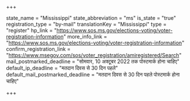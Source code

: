 +++

state_name = "Mississippi"
state_abbreviation = "ms"
is_state = "true"
registration_type = "by-mail"
translationKey = "Mississippi"
type = "register"
hp_link = "https://www.sos.ms.gov/elections-voting/voter-registration-information"
more_info_link = "https://www.sos.ms.gov/elections-voting/voter-registration-information"
confirm_registration_link = "https://www.msegov.com/sos/voter_registration/amiregistered/Search"
mail_postmarked_deadline = "सोमवार, 10 अक्टूबर 2022 तक पोस्टमार्क होना चाहिए"
default_ip_deadline = "मतदान दिवस से 30 दिन पहले"
default_mail_postmarked_deadline = "मतदान दिवस से 30 दिन पहले पोस्टमार्क होना चाहिए"

+++